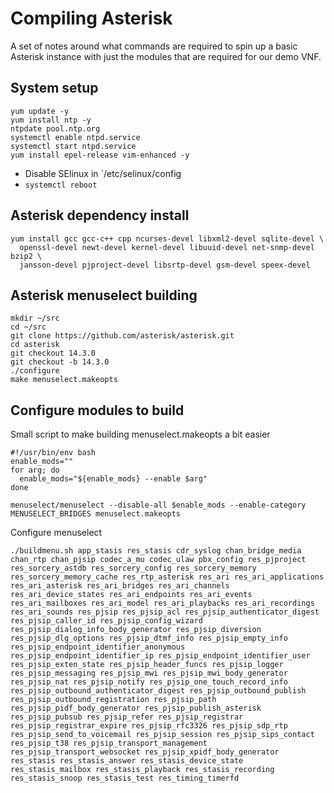 # Compiling Asterisk

A set of notes around what commands are required to spin up a basic Asterisk
instance with just the modules that are required for our demo VNF.

## System setup
```
yum update -y
yum install ntp -y
ntpdate pool.ntp.org
systemctl enable ntpd.service
systemctl start ntpd.service
yum install epel-release vim-enhanced -y
```

* Disable SElinux in `/etc/selinux/config
* `systemctl reboot`

## Asterisk dependency install
```
yum install gcc gcc-c++ cpp ncurses-devel libxml2-devel sqlite-devel \
  openssl-devel newt-devel kernel-devel libuuid-devel net-snmp-devel bzip2 \
  jansson-devel pjproject-devel libsrtp-devel gsm-devel speex-devel
```

## Asterisk menuselect building
```
mkdir ~/src
cd ~/src
git clone https://github.com/asterisk/asterisk.git
cd asterisk
git checkout 14.3.0
git checkout -b 14.3.0
./configure
make menuselect.makeopts
```

## Configure modules to build

Small script to make building menuselect.makeopts a bit easier

```
#!/usr/bin/env bash
enable_mods=""
for arg; do
  enable_mods="${enable_mods} --enable $arg"
done

menuselect/menuselect --disable-all $enable_mods --enable-category MENUSELECT_BRIDGES menuselect.makeopts
```

Configure menuselect

```
./buildmenu.sh app_stasis res_stasis cdr_syslog chan_bridge_media chan_rtp chan_pjsip codec_a_mu codec_ulaw pbx_config res_pjproject res_sorcery_astdb res_sorcery_config res_sorcery_memory res_sorcery_memory_cache res_rtp_asterisk res_ari res_ari_applications res_ari_asterisk res_ari_bridges res_ari_channels res_ari_device_states res_ari_endpoints res_ari_events res_ari_mailboxes res_ari_model res_ari_playbacks res_ari_recordings res_ari_sounds res_pjsip res_pjsip_acl res_pjsip_authenticator_digest res_pjsip_caller_id res_pjsip_config_wizard res_pjsip_dialog_info_body_generator res_pjsip_diversion res_pjsip_dlg_options res_pjsip_dtmf_info res_pjsip_empty_info res_pjsip_endpoint_identifier_anonymous res_pjsip_endpoint_identifier_ip res_pjsip_endpoint_identifier_user res_pjsip_exten_state res_pjsip_header_funcs res_pjsip_logger res_pjsip_messaging res_pjsip_mwi res_pjsip_mwi_body_generator res_pjsip_nat res_pjsip_notify res_pjsip_one_touch_record_info res_pjsip_outbound_authenticator_digest res_pjsip_outbound_publish res_pjsip_outbound_registration res_pjsip_path res_pjsip_pidf_body_generator res_pjsip_publish_asterisk res_pjsip_pubsub res_pjsip_refer res_pjsip_registrar res_pjsip_registrar_expire res_pjsip_rfc3326 res_pjsip_sdp_rtp res_pjsip_send_to_voicemail res_pjsip_session res_pjsip_sips_contact res_pjsip_t38 res_pjsip_transport_management res_pjsip_transport_websocket res_pjsip_xpidf_body_generator res_stasis res_stasis_answer res_stasis_device_state res_stasis_mailbox res_stasis_playback res_stasis_recording res_stasis_snoop res_stasis_test res_timing_timerfd
```

